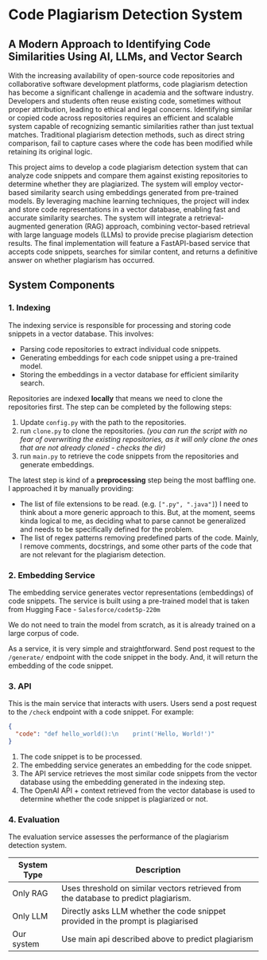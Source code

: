 # Code Plagiarism Detection System

## A Modern Approach to Identifying Code Similarities Using AI, LLMs, and Vector Search

With the increasing availability of open-source code repositories and
collaborative software development platforms, code plagiarism detection
has become a significant challenge in academia and the software industry.
Developers and students often reuse existing code, sometimes without
proper attribution, leading to ethical and legal concerns. Identifying similar
or copied code across repositories requires an efficient and scalable system
capable of recognizing semantic similarities rather than just textual matches.
Traditional plagiarism detection methods, such as direct string comparison,
fail to capture cases where the code has been modified while retaining its
original logic.

This project aims to develop a code plagiarism detection system that can
analyze code snippets and compare them against existing repositories to
determine whether they are plagiarized. The system will employ
vector-based similarity search using embeddings generated from
pre-trained models. By leveraging machine learning techniques, the project
will index and store code representations in a vector database, enabling fast
and accurate similarity searches. The system will integrate a
retrieval-augmented generation (RAG) approach, combining vector-based
retrieval with large language models (LLMs) to provide precise plagiarism
detection results. The final implementation will feature a FastAPI-based
service that accepts code snippets, searches for similar content, and returns
a definitive answer on whether plagiarism has occurred.

## System Components

### 1. Indexing

The indexing service is responsible for processing and storing code snippets in a vector database. This involves:
- Parsing code repositories to extract individual code snippets.
- Generating embeddings for each code snippet using a pre-trained model.
- Storing the embeddings in a vector database for efficient similarity search.

Repositories are indexed **locally** that means we need to clone the repositories first.
The step can be completed by the following steps:
1. Update `config.py` with the path to the repositories.
2. run `clone.py` to clone the repositories. *(you can run the script with no fear
  of overwriting the existing repositories, as it will only clone the ones that are not
  already cloned - checks the dir)*
3. run `main.py` to retrieve the code snippets from the repositories and generate embeddings.

The latest step is kind of a **preprocessing** step being the most baffling one. 
I approached it by manually providing:
- The list of file extensions to be read. (e.g. `[".py", ".java"]`) I need to think
  about a more generic approach to this. But, at the moment, seems kinda logical to me, as deciding what to parse cannot be generalized and needs to be specifically defined for the problem.
- The list of regex patterns removing predefined parts of the code. Mainly, I remove comments, docstrings, and
  some other parts of the code that are not relevant for the plagiarism detection.

### 2. Embedding Service

The embedding service generates vector representations (embeddings) of code snippets.
The service is built using a pre-trained model that is taken from Hugging Face - `Salesforce/codet5p-220m`

We do not need to train the model from scratch, as it is already trained on a large corpus of code.

As a service, it is very simple and straightforward.
Send post request to the `/generate/` endpoint with the code snippet in the body.
And, it will return the embedding of the code snippet.

### 3. API

This is the main service that interacts with users. Users send a post request
to the `/check` endpoint with a code snippet. For example:
```json
{
  "code": "def hello_world():\n    print('Hello, World!')"
}
```
1. The code snippet is to be processed.
2. The embedding service generates an embedding for the code snippet.
3. The API service retrieves the most similar code snippets from the vector database
   using the embedding generated in the indexing step.
4. The OpenAI API + context retrieved from the vector database is used to determine
   whether the code snippet is plagiarized or not.

### 4. Evaluation

The evaluation service assesses the performance of the plagiarism detection system.

| System Type | Description                                                                          |
|-------------|--------------------------------------------------------------------------------------|
| Only RAG    | Uses threshold on similar vectors retrieved from the database to predict plagiarism. |
| Only LLM    | Directly asks LLM whether the code snippet provided in the prompt is plagiarised     |
| Our system  | Use main api described above to predict plagiarism                                   |

